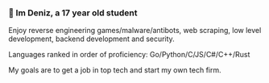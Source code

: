 ### 👋 Im Deniz, a 17 year old student

Enjoy reverse engineering games/malware/antibots, web scraping, low level development, backend development and security.

Languages ranked in order of proficiency: Go/Python/C/JS/C#/C++/Rust

My goals are to get a job in top tech and start my own tech firm.
